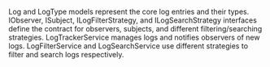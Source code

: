 Log and LogType models represent the core log entries and their types.
IObserver, ISubject, ILogFilterStrategy, and ILogSearchStrategy interfaces define the contract for observers, subjects, and different filtering/searching strategies.
LogTrackerService manages logs and notifies observers of new logs.
LogFilterService and LogSearchService use different strategies to filter and search logs respectively.